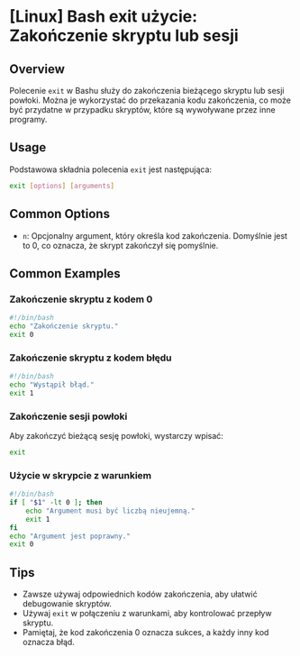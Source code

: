 # [Linux] Bash exit użycie: Zakończenie skryptu lub sesji

## Overview
Polecenie `exit` w Bashu służy do zakończenia bieżącego skryptu lub sesji powłoki. Można je wykorzystać do przekazania kodu zakończenia, co może być przydatne w przypadku skryptów, które są wywoływane przez inne programy.

## Usage
Podstawowa składnia polecenia `exit` jest następująca:

```bash
exit [options] [arguments]
```

## Common Options
- `n`: Opcjonalny argument, który określa kod zakończenia. Domyślnie jest to 0, co oznacza, że skrypt zakończył się pomyślnie.

## Common Examples

### Zakończenie skryptu z kodem 0
```bash
#!/bin/bash
echo "Zakończenie skryptu."
exit 0
```

### Zakończenie skryptu z kodem błędu
```bash
#!/bin/bash
echo "Wystąpił błąd."
exit 1
```

### Zakończenie sesji powłoki
Aby zakończyć bieżącą sesję powłoki, wystarczy wpisać:
```bash
exit
```

### Użycie w skrypcie z warunkiem
```bash
#!/bin/bash
if [ "$1" -lt 0 ]; then
    echo "Argument musi być liczbą nieujemną."
    exit 1
fi
echo "Argument jest poprawny."
exit 0
```

## Tips
- Zawsze używaj odpowiednich kodów zakończenia, aby ułatwić debugowanie skryptów.
- Używaj `exit` w połączeniu z warunkami, aby kontrolować przepływ skryptu.
- Pamiętaj, że kod zakończenia 0 oznacza sukces, a każdy inny kod oznacza błąd.